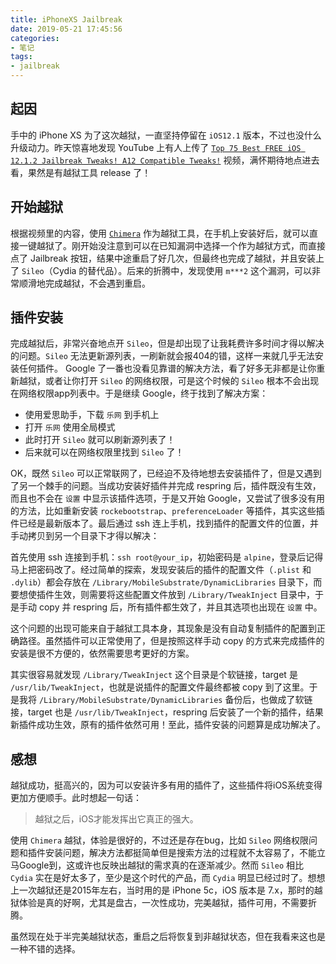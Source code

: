 ```yaml
---
title: iPhoneXS Jailbreak
date: 2019-05-21 17:45:56
categories:
- 笔记
tags:
- jailbreak
---
```


## 起因

手中的 iPhone XS 为了这次越狱，一直坚持停留在 `iOS12.1` 版本，不过也没什么升级动力。昨天惊喜地发现 YouTube 上有人上传了 [`Top 75 Best FREE iOS 12.1.2 Jailbreak Tweaks! A12 Compatible Tweaks!`](https://www.youtube.com/watch?v=2YceB70p2Ms) 视频，满怀期待地点进去看，果然是有越狱工具 release 了！

## 开始越狱

根据视频里的内容，使用 [`Chimera`](https://chimera.sh/) 作为越狱工具，在手机上安装好后，就可以直接一键越狱了。刚开始没注意到可以在已知漏洞中选择一个作为越狱方式，而直接点了 Jailbreak 按钮，结果中途重启了好几次，但最终也完成了越狱，并且安装上了 `Sileo`（Cydia 的替代品）。后来的折腾中，发现使用 `m***2` 这个漏洞，可以非常顺滑地完成越狱，不会遇到重启。

<!-- more -->

## 插件安装

完成越狱后，非常兴奋地点开 `Sileo`，但是却出现了让我耗费许多时间才得以解决的问题。`Sileo` 无法更新源列表，一刷新就会报404的错，这样一来就几乎无法安装任何插件。 Google 了一番也没看见靠谱的解决方法，看了好多无非都是让你重新越狱，或者让你打开 `Sileo` 的网络权限，可是这个时候的 `Sileo` 根本不会出现在网络权限app列表中。于是继续 Google，终于找到了解决方案：

- 使用爱思助手，下载 `乐网` 到手机上
- 打开 `乐网` 使用全局模式
- 此时打开 `Sileo` 就可以刷新源列表了！
- 后来就可以在网络权限里找到 `Sileo` 了！

OK，既然 `Sileo` 可以正常联网了，已经迫不及待地想去安装插件了，但是又遇到了另一个棘手的问题。当成功安装好插件并完成 respring 后，插件既没有生效，而且也不会在 `设置` 中显示该插件选项，于是又开始 Google，又尝试了很多没有用的方法，比如重新安装 `rockebootstrap`、`preferenceLoader` 等插件，其实这些插件已经是最新版本了。最后通过 ssh 连上手机，找到插件的配置文件的位置，并手动拷贝到另一个目录下才得以解决：

首先使用 ssh 连接到手机：`ssh root@your_ip`，初始密码是 `alpine`，登录后记得马上把密码改了。经过简单的探索，发现安装后的插件的配置文件（`.plist` 和 `.dylib`）都会存放在 `/Library/MobileSubstrate/DynamicLibraries` 目录下，而要想使插件生效，则需要将这些配置文件放到 `/Library/TweakInject` 目录中，于是手动 copy 并 respring 后，所有插件都生效了，并且其选项也出现在 `设置` 中。

这个问题的出现可能来自于越狱工具本身，其现象是没有自动复制插件的配置到正确路径。虽然插件可以正常使用了，但是按照这样手动 copy 的方式来完成插件的安装是很不方便的，依然需要思考更好的方案。

其实很容易就发现 `/Library/TweakInject` 这个目录是个软链接，target 是 `/usr/lib/TweakInject`，也就是说插件的配置文件最终都被 copy 到了这里。于是我将 `/Library/MobileSubstrate/DynamicLibraries` 备份后，也做成了软链接，target 也是 `/usr/lib/TweakInject`，respring 后安装了一个新的插件，结果新插件成功生效，原有的插件依然可用！至此，插件安装的问题算是成功解决了。

## 感想

越狱成功，挺高兴的，因为可以安装许多有用的插件了，这些插件将iOS系统变得更加方便顺手。此时想起一句话：

> 越狱之后，iOS才能发挥出它真正的强大。

使用 `Chimera` 越狱，体验是很好的，不过还是存在bug，比如 `Sileo` 网络权限问题和插件安装问题，解决方法都挺简单但是搜索方法的过程就不太容易了，不能立马Google到，这或许也反映出越狱的需求真的在逐渐减少。然而 `Sileo` 相比 `Cydia` 实在是好太多了，至少是这个时代的产品，而 `Cydia` 明显已经过时了。想想上一次越狱还是2015年左右，当时用的是 iPhone 5c，iOS 版本是 7.x，那时的越狱体验是真的好啊，尤其是盘古，一次性成功，完美越狱，插件可用，不需要折腾。

虽然现在处于半完美越狱状态，重启之后将恢复到非越狱状态，但在我看来这也是一种不错的选择。
